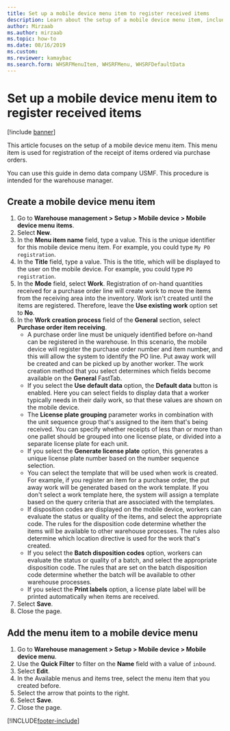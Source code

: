 ```yaml
--- 
title: Set up a mobile device menu item to register received items
description: Learn about the setup of a mobile device menu item, including a step-by-step process for creating a mobile device menu item using the USMF demo data company.
author: Mirzaab
ms.author: mirzaab
ms.topic: how-to
ms.date: 08/16/2019
ms.custom:
ms.reviewer: kamaybac
ms.search.form: WHSRFMenuItem, WHSRFMenu, WHSRFDefaultData
---
```


# Set up a mobile device menu item to register received items

[!include [banner](../../includes/banner.md)]

This article focuses on the setup of a mobile device menu item. This menu item is used for registration of the receipt of items ordered via purchase orders. 

You can use this guide in demo data company USMF. This procedure is intended for the warehouse manager.


## Create a mobile device menu item
1. Go to **Warehouse management > Setup > Mobile device > Mobile device menu items**.
2. Select **New**.
3. In the **Menu item name** field, type a value. This is the unique identifier for this mobile device menu item. For example, you could type `My PO registration`.  
4. In the **Title** field, type a value. This is the title, which will be displayed to the user on the mobile device. For example, you could type `PO registration`.  
5. In the **Mode** field, select **Work**. Registration of on-hand quantities received for a purchase order line will create work to move the items from the receiving area into the inventory. Work isn't created until the items are registered. Therefore, leave the **Use existing work** option set to **No**.
6. In the **Work creation process** field of the **General** section, select **Purchase order item receiving**.
    - A purchase order line must be uniquely identified before on-hand can be registered in the warehouse. In this scenario, the mobile device will register the purchase order number and item number, and this will allow the system to identify the PO line. Put away work will be created and can be picked up by another worker. The work creation method that you select determines which fields become available on the **General** FastTab.  
    - If you select the **Use default data** option, the **Default data** button is enabled. Here you can select fields to display data that a worker typically needs in their daily work, so that these values are shown on the mobile device.  
    - The **License plate grouping** parameter works in combination with the unit sequence group that's assigned to the item that's being received. You can specify whether receipts of less than or more than one pallet should be grouped into one license plate, or divided into a separate license plate for each unit.  
    - If you select the **Generate license plate** option, this generates a unique license plate number based on the number sequence selection.  
    - You can select the template that will be used when work is created. For example, if you register an item for a purchase order, the put away work will be generated based on the work template. If you don't select a work template here, the system will assign a template based on the query criteria that are associated with the templates.  
    - If disposition codes are displayed on the mobile device, workers can evaluate the status or quality of the items, and select the appropriate code. The rules for the disposition code determine whether the items will be available to other warehouse processes. The rules also determine which location directive is used for the work that's created.   
    - If you select the **Batch disposition codes** option, workers can evaluate the status or quality of a batch, and select the appropriate disposition code. The rules that are set on the batch disposition code determine whether the batch will be available to other warehouse processes.  
    - If you select the **Print labels** option, a license plate label will be printed automatically when items are received.  
7. Select **Save**.
8. Close the page.

## Add the menu item to a mobile device menu
1. Go to **Warehouse management > Setup > Mobile device > Mobile device menu**.
2. Use the **Quick Filter** to filter on the **Name** field with a value of `inbound`.
3. Select **Edit**.
4. In the Available menus and items tree, select the menu item that you created before.
5. Select the arrow that points to the right.
6. Select **Save**.
7. Close the page.



[!INCLUDE[footer-include](../../../includes/footer-banner.md)]